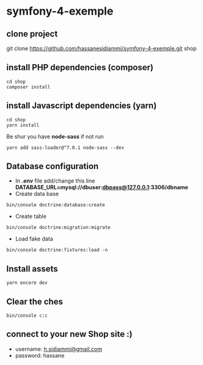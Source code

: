 # symfony-4-exemple

## clone project
git clone https://github.com/hassanesidiammi/symfony-4-exemple.git shop

## install PHP dependencies (composer)
```shell
cd shop
composer install
```

## install Javascript dependencies (yarn)
```shell
cd shop
yarn install
```

Be shur you have **node-sass** if not run 
```shell
yarn add sass-loader@^7.0.1 node-sass --dev
```

## Database configuration
* In  **.env** file add/change this line
**DATABASE_URL=mysql://dbuser:dbpass@127.0.0.1:3306/dbname**
* Create data base
```shell
bin/console doctrine:database:create
```
* Create table
```shell
bin/console doctrine:migration:migrate
```
* Load fake data
```shell
bin/console doctrine:fixtures:load -n
```

## Install assets
```shell
yarn encore dev
```

## Clear the ches
```shell
bin/console c:c
```

## connect to your new Shop site :)
* username: h.sidiammi@gmail.com
* password: hassane
